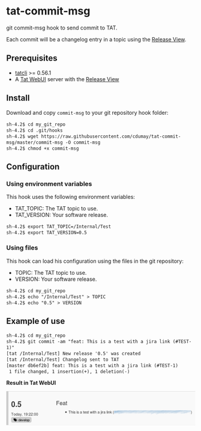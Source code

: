 # tat-commit-msg
git commit-msg hook to send commit to TAT. 

Each commit will be a changelog entry in a topic 
using the [Release View](https://github.com/ovh/tatwebui-plugin-releaseview).

## Prerequisites
* [tatcli](https://github.com/ovh/tatcli) >= 0.56.1
* A [Tat WebUI](https://github.com/ovh/tatwebui) server with the [Release
  View](https://github.com/ovh/tatwebui-plugin-releaseview)

## Install

Download and copy `commit-msg` to your git repository hook folder:

```
sh-4.2$ cd my_git_repo
sh-4.2$ cd .git/hooks
sh-4.2$ wget https://raw.githubusercontent.com/cdumay/tat-commit-msg/master/commit-msg -O commit-msg
sh-4.2$ chmod +x commit-msg
```

## Configuration

### Using environment variables

This hook uses the following environment variables:
* TAT_TOPIC: The TAT topic to use.
* TAT_VERSION: Your software release.

```
sh-4.2$ export TAT_TOPIC=/Internal/Test
sh-4.2$ export TAT_VERSION=0.5
```

### Using files
This hook can load his configuration using the files in the git repository:
* TOPIC: The TAT topic to use.
* VERSION: Your software release.

```
sh-4.2$ cd my_git_repo
sh-4.2$ echo "/Internal/Test" > TOPIC
sh-4.2$ echo "0.5" > VERSION
```

## Example of use

```
sh-4.2$ cd my_git_repo
sh-4.2$ git commit -am "feat: This is a test with a jira link (#TEST-1)"
[tat /Internal/Test] New release '0.5' was created
[tat /Internal/Test] Changelog sent to TAT
[master db6ef2b] feat: This is a test with a jira link (#TEST-1)
 1 file changed, 1 insertion(+), 1 deletion(-)
```

**Result in Tat WebUI**

![Release View](https://raw.githubusercontent.com/cdumay/tat-commit-msg/master/view.png)

